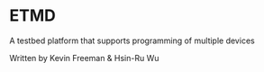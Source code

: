 # ETMD
A testbed platform that supports programming of multiple devices

Written by Kevin Freeman & Hsin-Ru Wu

